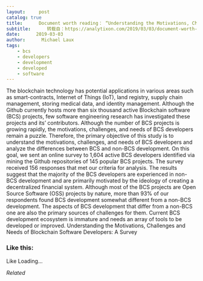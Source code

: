 ```yaml
---
layout:     post
catalog: true
title:      Document worth reading： “Understanding the Motivations, Challenges and Needs of Blockchain Software Developers： A Survey”
subtitle:      转载自：https://analytixon.com/2019/03/03/document-worth-reading-understanding-the-motivations-challenges-and-needs-of-blockchain-software-developers-a-survey/
date:      2019-03-03
author:      Michael Laux
tags:
    - bcs
    - developers
    - development
    - developed
    - software
---
```


The blockchain technology has potential applications in various areas such as smart-contracts, Internet of Things (IoT), land registry, supply chain management, storing medical data, and identity management. Although the Github currently hosts more than six thousand active Blockchain software (BCS) projects, few software engineering research has investigated these projects and its’ contributors. Although the number of BCS projects is growing rapidly, the motivations, challenges, and needs of BCS developers remain a puzzle. Therefore, the primary objective of this study is to understand the motivations, challenges, and needs of BCS developers and analyze the differences between BCS and non-BCS development. On this goal, we sent an online survey to 1,604 active BCS developers identified via mining the Github repositories of 145 popular BCS projects. The survey received 156 responses that met our criteria for analysis. The results suggest that the majority of the BCS developers are experienced in non-BCS development and are primarily motivated by the ideology of creating a decentralized financial system. Although most of the BCS projects are Open Source Software (OSS) projects by nature, more than 93% of our respondents found BCS development somewhat different from a non-BCS development. The aspects of BCS development that differ from a non-BCS one are also the primary sources of challenges for them. Current BCS development ecosystem is immature and needs an array of tools to be developed or improved. Understanding the Motivations, Challenges and Needs of Blockchain Software Developers: A Survey





### Like this:

Like Loading...


*Related*

